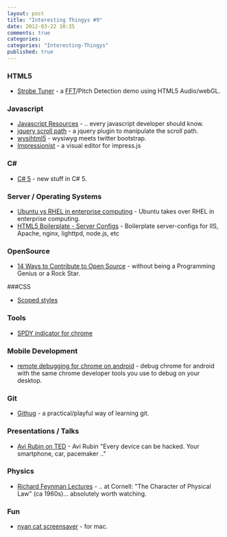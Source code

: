 ```yaml
---
layout: post
title: "Interesting Thingys #9"
date: 2012-03-22 10:35
comments: true
categories: 
categories: "Interesting-Thingys"
published: true
---
```


### HTML5
- [Strobe Tuner](http://www.hunterdavis.com/resume/tunerdemo/tuner.html) - a [FFT](http://en.wikipedia.org/wiki/Fast_Fourier_transform)/Pitch Detection demo using HTML5 Audio/webGL.


### Javascript
- [Javascript Resources](http://accidentaltechnologist.com/javascript/7-resources-every-javascript-developer-should-know/) - .. every javascript developer should know.
- [jquery scroll path](http://joelb.me/scrollpath/) - a jquery plugin to manipulate the scroll path.
- [wysihtml5](http://jhollingworth.github.com/bootstrap-wysihtml5/) - wysiwyg meets twitter bootstrap.
- [Impressionist](http://hsivaram.com/tech/2012/03/15/preview-impressionist-a-visual-editor-for-impress-js/) - a visual editor for impress.js


### C#
- [C# 5](http://www.mindscapehq.com/blog/index.php/2012/03/18/what-else-is-new-in-c-5/) - new stuff in C# 5.


### Server / Operating Systems
- [Ubuntu vs RHEL in enterprise computing](http://www.markshuttleworth.com/archives/1072) - Ubuntu takes over RHEL in enterprise computing.
- [HTML5 Boilerplate - Server Configs](https://github.com/h5bp/server-configs) - Boilerplate server-configs for IIS, Apache, nginx, lighttpd, node.js, etc


### OpenSource
- [14 Ways to Contribute to Open Source](http://www.softwarequalityconnection.com/2012/03/14-ways-to-contribute-to-open-source-without-being-a-programming-genius-or-a-rock-star/) -  without being a Programming
Genius or a Rock Star.


###CSS
- [Scoped styles](http://updates.html5rocks.com/2012/03/A-New-Experimental-Feature-style-scoped)


### Tools
- [SPDY indicator for chrome](http://www.devthought.com/2012/03/10/chrome-spdy-indicator/)


### Mobile Development
- [remote debugging for chrome on android](http://code.google.com/chrome/mobile/docs/debugging.html) - debug chrome for android with the same chrome developer tools you use to debug on your desktop.


### Git
- [Githug](https://github.com/Gazler/githug) - a practical/playful way of learning git.


### Presentations / Talks
- [Avi Rubin on TED](http://www.ted.com/talks/avi_rubin_all_your_devices_can_be_hacked.html) - Avi Rubin "Every device can be hacked. Your smartphone, car, pacemaker .."
 

### Physics
- [Richard Feynman Lectures](http://beenposh.tumblr.com/post/19624761395/richard-feynman-lectures-at-cornell-the) - .. at Cornell: "The Character of Physical Law" (ca 1960s)... absolutely worth watching.

### Fun
- [nyan cat screensaver](http://www.hendrikvh.com/files/NyanSaverMac.php) - for mac.